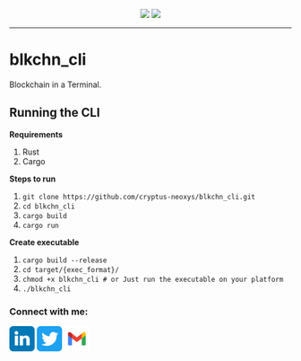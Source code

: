 <p align="center">
  <img height="200px" src="https://www.rust-lang.org/static/images/rust-logo-blk.svg" >
  <img height="200px" src= https://user-images.githubusercontent.com/50591491/139659315-60d86eb7-0a28-41fc-9c3f-b2a833eff7ae.png >
  <hr>
</p>
  
# blkchn_cli

Blockchain in a Terminal.

## Running the CLI
**Requirements**
1. Rust
2. Cargo

**Steps to run**
1. ```git clone https://github.com/cryptus-neoxys/blkchn_cli.git```
2. ```cd blkchn_cli```
3. ```cargo build```
4. ```cargo run```

**Create executable**
1. ```cargo build --release```
2. ```cd target/{exec_format}/```
3. ```chmod +x blkchn_cli # or Just run the executable on your platform```
4. ```./blkchn_cli```

### Connect with me:
<a href ="https://linkedin.com/in/cryptus_neoxys" target='blank'> <img src=https://github.com/edent/SuperTinyIcons/blob/master/images/svg/linkedin.svg height='45' weight='45'/></a>
<a href ="https://twitter.com/cryptus_neoxys" target='blank'> <img src=https://github.com/edent/SuperTinyIcons/blob/master/images/svg/twitter.svg height='45' weight='45'/></a>
<a href ="mailto:sharma.dev4242@gmail.com" target='blank'> <img src="https://github.com/edent/SuperTinyIcons/blob/master/images/svg/gmail.svg" height='45' weight='45'/></a>


